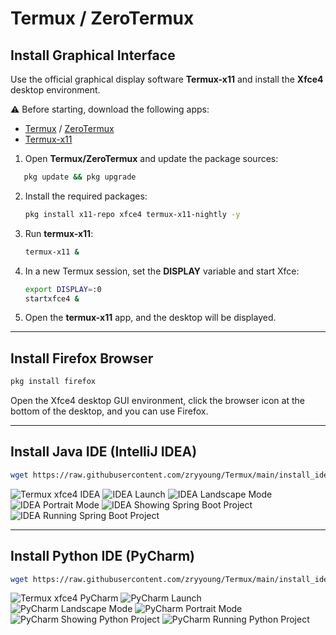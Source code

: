 # Termux / ZeroTermux  

## Install Graphical Interface  

Use the official graphical display software **Termux-x11** and install the **Xfce4** desktop environment.  

⚠️ Before starting, download the following apps:  
- [Termux](https://github.com/termux/termux-app/releases) / [ZeroTermux](https://od.ixcmstudio.cn/repository/main/ZeroTermux/)  
- [Termux-x11](https://github.com/termux/termux-x11/releases)  

1. Open **Termux/ZeroTermux** and update the package sources:  
```bash
   pkg update && pkg upgrade
```

2. Install the required packages:

   ```bash
   pkg install x11-repo xfce4 termux-x11-nightly -y
   ```
3. Run **termux-x11**:

   ```bash
   termux-x11 &
   ```
4. In a new Termux session, set the **DISPLAY** variable and start Xfce:

   ```bash
   export DISPLAY=:0
   startxfce4 &
   ```
5. Open the **termux-x11** app, and the desktop will be displayed.

---

## Install Firefox Browser

```bash
pkg install firefox
```

Open the Xfce4 desktop GUI environment, click the browser icon at the bottom of the desktop, and you can use Firefox.

---

## Install Java IDE (IntelliJ IDEA)

```bash
wget https://raw.githubusercontent.com/zryyoung/Termux/main/install_idea.sh && bash install_idea.sh
```

![Termux xfce4 IDEA](img/Image_1749313966385.jpg)
![IDEA Launch](img/Image_1749313963609.jpg)
![IDEA Landscape Mode](img/Image_1749313961608.jpg)
![IDEA Portrait Mode](img/Image_1749313959470.jpg)
![IDEA Showing Spring Boot Project](img/Image_1749313933154.jpg)
![IDEA Running Spring Boot Project](img/Image_1749313957258.jpg)

---

## Install Python IDE (PyCharm)

```bash
wget https://raw.githubusercontent.com/zryyoung/Termux/main/install_idea.sh && bash install_pycharm.sh
```

![Termux xfce4 PyCharm](img/Image_1749315597915.jpg)
![PyCharm Launch](img/Image_1749315601328.jpg)
![PyCharm Landscape Mode](img/Image_1749315603449.jpg)
![PyCharm Portrait Mode](img/Image_1749315605261.jpg)
![PyCharm Showing Python Project](img/Image_1749315607055.jpg)
![PyCharm Running Python Project](img/Image_1749315608815.jpg)

